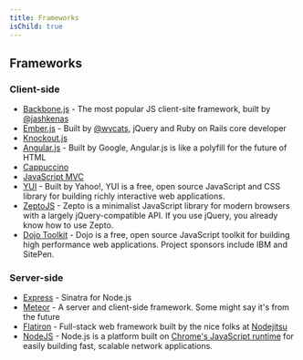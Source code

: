 ```yaml
---
title: Frameworks
isChild: true
---
```


## Frameworks

### Client-side

* [Backbone.js](http://backbonejs.org) - The most popular JS client-site framework, built by [@jashkenas](http://twitter.com/jashkenas)
* [Ember.js](http://emberjs.com) - Built by [@wycats](http://twitter.com/wycats), jQuery and Ruby on Rails core developer
* [Knockout.js](http://knockoutjs.com/)
* [Angular.js](http://angularjs.org/) - Built by Google, Angular.js is like a polyfill for the future of HTML
* [Cappuccino](http://cappuccino.org/)
* [JavaScript MVC](http://javascriptmvc.com/)
* [YUI](http://yuilibrary.com/) - Built by Yahoo!, YUI is a free, open source JavaScript and CSS library for building richly interactive web applications.
* [ZeptoJS](http://zeptojs.com/) - Zepto is a minimalist JavaScript library for modern browsers with a largely jQuery-compatible API. If you use jQuery, you already know how to use Zepto.
* [Dojo Toolkit](http://dojotoolkit.org/) - Dojo is a free, open source JavaScript toolkit for building high performance web applications. Project sponsors include IBM and SitePen.


### Server-side

* [Express](http://expressjs.com/) - Sinatra for Node.js
* [Meteor](http://meteor.com/) - A server and client-side framework. Some might say it's from the future
* [Flatiron](http://flatironjs.org/) - Full-stack web framework built by the nice folks at [Nodejitsu](http://nodejitsu.com)
* [NodeJS](http://nodejs.org/) - Node.js is a platform built on [Chrome's JavaScript runtime](https://code.google.com/p/v8/) for easily building fast, scalable network applications.
